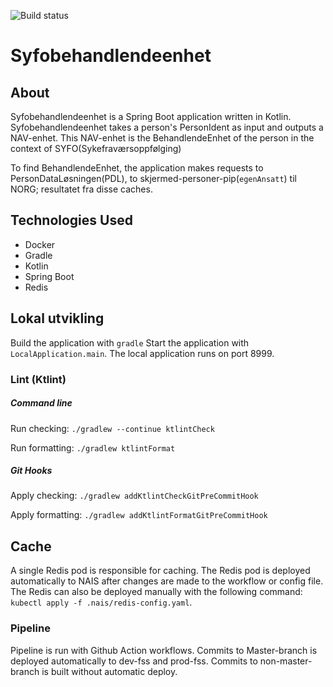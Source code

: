![Build status](https://github.com/navikt/syfobehandlendeenhet/workflows/main/badge.svg?branch=master)

# Syfobehandlendeenhet

## About
Syfobehandlendeenhet is a Spring Boot application written in Kotlin. 
Syfobehandlendeenhet takes a person's PersonIdent as input and outputs a NAV-enhet.
This NAV-enhet is the BehandlendeEnhet of the person in the context of SYFO(Sykefraværsoppfølging)

To find BehandlendeEnhet, the application makes requests to PersonDataLøsningen(PDL), to skjermed-personer-pip(`egenAnsatt`) til NORG; resultatet fra disse caches.

## Technologies Used
* Docker
* Gradle
* Kotlin
* Spring Boot
* Redis

## Lokal utvikling
Build the application with `gradle` 
Start the application with `LocalApplication.main`. The local application runs on port 8999.

### Lint (Ktlint)
##### Command line
Run checking: `./gradlew --continue ktlintCheck`

Run formatting: `./gradlew ktlintFormat`
##### Git Hooks
Apply checking: `./gradlew addKtlintCheckGitPreCommitHook`

Apply formatting: `./gradlew addKtlintFormatGitPreCommitHook`

## Cache
A single Redis pod is responsible for caching.
The Redis pod is deployed automatically to NAIS after changes are made to the workflow or config file.
The Redis can also be deployed manually with the following command: `kubectl apply -f .nais/redis-config.yaml`.

### Pipeline
Pipeline is run with Github Action workflows.
Commits to Master-branch is deployed automatically to dev-fss and prod-fss.
Commits to non-master-branch is built without automatic deploy.
